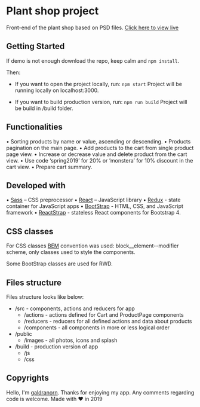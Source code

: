# Plant shop project
Front-end of the plant shop based on PSD files.
[Click here to view live](https://plant-shop-79b92.firebaseapp.com/)


## Getting Started

 If demo is not enough download the repo, keep calm and `npm install`.

Then:

 - If you want to open the project locally, run:
`npm start`
Project will be running locally on localhost:3000.

 - If you want to build production version, run:
`npm run build`
Project will be build in /build folder.


## Functionalities

•	Sorting products by name or value, ascending or descending.
•	Products pagination on the main page.
•	Add products to the cart from single product page view.
•	Increase or decrease value and delete product from the cart view.
•	Use code ‘spring2019’ for 20% or ’monstera’ for 10% discount in the cart view.
•	Prepare cart summary.


## Developed with

•	[Sass](https://sass-lang.com/) – CSS preprocessor
•	[React](https://github.com/facebook/react) – JavaScript library
•	[Redux](https://github.com/reduxjs/redux) - state container for JavaScript apps 
•	[BootStrap](https://github.com/twbs/bootstrap) - HTML, CSS, and JavaScript framework
•	[ReactStrap](https://reactstrap.github.io/) - stateless React components for Bootstrap 4.


## CSS classes

For CSS classes [BEM](http://getbem.com/) convention was used: block__element--modifier scheme, only classes used to style the components. 

Some BootStrap classes are used for RWD.


## Files structure

Files structure looks like below:

 - /src - components, actions and reducers for app
	 - /actions - actions defined for Cart and ProductPage components
	 - /reducers - reducers for all defined actions and data about products
	 - /components - all components in more or less logical order
 - /public
	 - /images - all photos, icons and splash
 - /build - production version of app
	 - /js 
	 - /css

## Copyrights

Hello, I'm [galdranorn](https://github.com/galdranorn). Thanks for enjoying my app. 
Any comments regarding code is welcome.
Made with ❤ in 2019